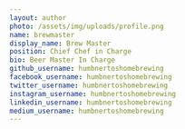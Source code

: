 ```yaml
---
layout: author
photo: /assets/img/uploads/profile.png
name: brewmaster
display_name: Brew Master
position: Chief Chef in Charge
bio: Beer Master In Charge
github_username: humbnertoshomebrewing
facebook_username: humbnertoshomebrewing
twitter_username: humbnertoshomebrewing
instagram_username: humbnertoshomebrewing
linkedin_username: humbnertoshomebrewing
medium_username: humbnertoshomebrewing
---
```


